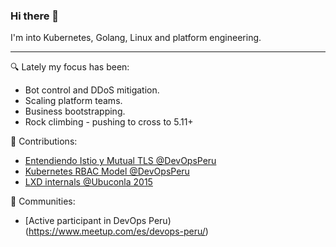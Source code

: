 ### Hi there 👋

I'm into Kubernetes, Golang, Linux and platform engineering.

---

🔍 Lately my focus has been:
- Bot control and DDoS mitigation.
- Scaling platform teams.
- Business bootstrapping.
- Rock climbing - pushing to cross to 5.11+

💬 Contributions:
- [Entendiendo Istio y Mutual TLS @DevOpsPeru](https://www.youtube.com/watch?v=sQYtnjbALXM)
- [Kubernetes RBAC Model @DevOpsPeru](https://www.youtube.com/watch?v=yFSlK_7Atco)
- [LXD internals @Ubuconla 2015](https://www.youtube.com/watch?v=9sdSNcga2Uc)

🌱 Communities:
- [Active participant in DevOps Peru)(https://www.meetup.com/es/devops-peru/)
